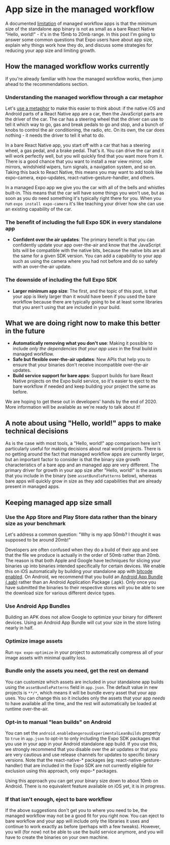 # App size in the managed workflow

A documented [limitation](https://docs.expo.io/introduction/why-not-expo/) of
managed workflow apps is that the minimum size of the standalone app binary
is not as small as a bare React Native "Hello, world!" - it's in the 15mb to
20mb range. In this post I'm going to answer some common questions that Expo
users have about app size, explain why things work how they do, and discuss
some strategies for reducing your app size and limiting growth.

## How the managed workflow works currently

If you're already familiar with how the managed workflow works, then jump ahead
to the recommendations section.

### Understanding the managed workflow through a car metaphor

Let's [use a metaphor](https://youtu.be/K8MF3aDg-bM?t=13849) to make this
easier to think about: if the native iOS and Android parts of a React Native
app are a car, then the JavaScript parts are the driver of the car. The car
has a steering wheel that the driver can use to tell it which way to go, gas
and break pedals to go and stop, and a bunch of knobs to control the air
conditioning, the radio, etc. On its own, the car does nothing - it needs
the driver to tell it what to do.

In a bare React Native app, you start off with a car that has a steering
wheel, a gas pedal, and a brake pedal. That's it. You can drive the car and
it will work perfectly well, but you will quickly find that you want more
from it. There is a good chance that you want to install a rear view mirror,
side mirrors, windshield wipers, turn signals, a navigation system, and so
on. Taking this back to React Native, this means you may want to add tools
like expo-camera, expo-updates, react-native-gesture-handler, and others.

In a managed Expo app we give you the car with all of the bells and whistles
built-in. This means that the car will have some things you won't use, but as
soon as you do need something it's typically right there for you. When you
run `expo install expo-camera` it's like teaching your driver how she can use
an existing capability of the car.

### The benefit of including the full Expo SDK in every standalone app

- **Confident over the air updates**: The primary benefit is that you can confidently update your app over-the-air
and know that the JavaScript bits will be compatible with the native bits,
because the native bits are all the same for a given SDK version. You can add
a capability to your app such as using the camera where you had not before and
do so safely with an over-the-air update.

### The downside of including the full Expo SDK

- **Larger minimum app size**: The first, and the topic of this post, is that your app is likely larger than it
would have been if you used the bare workflow because there are typically going
to be at least some libraries that you aren't using that are included in your build.

## What we are doing right now to make this better in the future

- **Automatically removing what you don't use**: Making it possible to include *only the dependencies that your app uses* in the final build in managed workflow.
- **Safe but flexible over-the-air updates**: New APIs that help you to ensure that your binaries don't receive incompatible over-the-air updates.
- **Build service support for bare apps**: Support builds for bare React Native projects on the Expo build service, so it's easier to eject to the bare workflow if needed and keep building your project the same as before.

We are hoping to get these out in developers' hands by the end of 2020. More information will be available as we're ready to talk about it!

## A note about using "Hello, world!" apps to make technical decisions

As is the case with most tools, a "Hello, world!" app comparison here isn't particularly useful for making decisions about real world projects. There is no getting around the fact that managed workflow apps are currently larger, but an important factor to consider is that the binary size growth characteristics of a bare app and an managed app are very different. The primary driver for growth in your app size after "Hello, world!" is the assets that you include in the binary (see `assetBundlePatterns` below), whereas bare apps will quickly grow in size as they add capabilities that are already present in managed apps.

## Keeping managed app size small

### Use the App Store and Play Store data rather than the binary size as your benchmark

Let's address a common question: "Why is my app 50mb? I thought it was supposed to be around 20mb!"

Developers are often confused when they do a build of their app and see that the file we produce is actually in the order of 50mb rather than 20mb. The reason is that both Apple and Google have techniques for slicing your binaries up into binaries intended specifically for certain devices. We enable this on iOS automatically by building your standalone app with [bitcode enabled](https://developer.apple.com/documentation/xcode/reducing_your_app_s_size/doing_basic_optimization_to_reduce_your_app_s_size). On Android, we recommend that you build an [Android App Bundle (.aab)](https://developer.android.com/platform/technology/app-bundle) rather than an Android Application Package (.apk). Only once you have submitted the binaries to their respective stores will you be able to see the download size for various different device types.

### Use Android App Bundles

Building an APK does not allow Google to optimize your binary for different devices. Using an Android App Bundle will cut your size in the store listing nearly in half.

### Optimize image assets

Run `npx expo-optimize` in your project to automatically compress all of your image assets with minimal quality loss.

### Bundle only the assets you need, get the rest on demand

You can customize which assets are included in your standalone app builds using the `assetBundlePatterns` field in `app.json`. The default value in new projects is `**/*`, which means it will be bundle every asset that your app uses. You can change this so it includes only the assets that your app *needs* to have available all the time, and the rest will automatically be loaded at runtime over-the-air.

### Opt-in to manual "lean builds" on Android

You can set the `android.enableDangerousExperimentalLeanBuilds` property to `true` in `app.json` to opt-in to only including the Expo SDK packages that you use in your app in your Android standalone app build. If you use this, we strongly recommend that you disable over the air updates or that you are very cautious and use release channels for updates to specific binary versions.  Note that the react-native-* packages (eg: react-native-gesture-handler) that are included in the Expo SDK are not currently eligible for exclusion using this approach, only expo-* packages.

Using this approach you can get your binary size down to about 10mb on Android. There is no equivalent feature available on iOS yet, it is in progress.

### If that isn't enough, eject to bare workflow

If the above suggestions don't get you to where you need to be, the managed workflow may not be a good fit for you right now. You can eject to bare workflow and your app will include only the libraries it uses and continue to work exactly as before (perhaps with a few tweaks). However, you will (for now) not be able to use the build service anymore, and you will have to create the binaries on your own machine.
